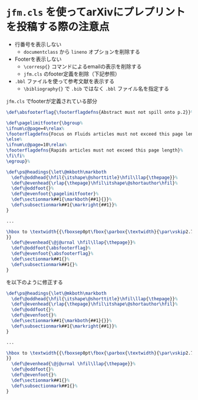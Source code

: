 # `jfm.cls` を使ってarXivにプレプリントを投稿する際の注意点

- 行番号を表示しない
  - `documentclass` から `lineno` オプションを削除する
- Footerを表示しない
  - `\corresp{}` コマンドによるemailの表示を削除する
  - `jfm.cls` のfooter定義を削除（下記参照）
- `.bbl` ファイルを使って参考文献を表示する
  - `\bibliography{}` で `.bib` ではなく `.bbl` ファイル名を指定する

`jfm.cls` でfooterが定義されている部分

```latex
\def\absfooterflag{\footerflagdefns{Abstract must not spill onto p.2}}%

\def\pagelimitfooter{\bgroup%
\ifnum\c@page=4\relax%
\footerflagdefns{Focus on Fluids articles must not exceed this page length}%
\else%
\ifnum\c@page=10\relax%
\footerflagdefns{Rapids articles must not exceed this page length}%
\fi\fi%
\egroup}%

\def\ps@headings{\let\@mkboth\markboth
  \def\@oddhead{\hfil{\itshape\@shorttitle}\hfil\llap{\thepage}}%
  \def\@evenhead{\rlap{\thepage}\hfil\itshape\@shortauthor\hfil}%
  \def\@oddfoot{}%
  \def\@evenfoot{\pagelimitfooter}%
  \def\sectionmark##1{\markboth{##1}{}}%
  \def\subsectionmark##1{\markright{##1}}%
}

...

\hbox to \textwidth{{\fboxsep0pt\fbox{\parbox{\textwidth}{\par\vskip2.7pc\centerline{Banner appropriate to article type will appear here in typeset article}\par\vskip2.7pc}}}}
}}
  \def\@evenhead{\@j@urnal \hfil\llap{\thepage}}%
  \def\@oddfoot{\absfooterflag}%
  \def\@evenfoot{\absfooterflag}%
  \def\sectionmark##1{}%
  \def\subsectionmark##1{}%
}
```

を以下のように修正する

```latex
\def\ps@headings{\let\@mkboth\markboth
  \def\@oddhead{\hfil{\itshape\@shorttitle}\hfil\llap{\thepage}}%
  \def\@evenhead{\rlap{\thepage}\hfil\itshape\@shortauthor\hfil}%
  \def\@oddfoot{}%
  \def\@evenfoot{}%
  \def\sectionmark##1{\markboth{##1}{}}%
  \def\subsectionmark##1{\markright{##1}}%
}

...

\hbox to \textwidth{{\fboxsep0pt\fbox{\parbox{\textwidth}{\par\vskip2.7pc\centerline{Banner appropriate to article type will appear here in typeset article}\par\vskip2.7pc}}}}
}}
  \def\@evenhead{\@j@urnal \hfil\llap{\thepage}}%
  \def\@oddfoot{}%
  \def\@evenfoot{}%
  \def\sectionmark##1{}%
  \def\subsectionmark##1{}%
}
```

